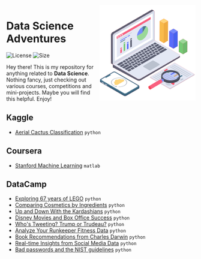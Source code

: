 <img src="header_icon.png" align="right" width="256" alt="header pic"/>

# Data Science Adventures

![License](https://img.shields.io/github/license/lukzmu/data-science)
![Size](https://img.shields.io/github/languages/code-size/lukzmu/data-science)

Hey there! This is my repository for anything related to **Data Science**. Nothing fancy, just checking out various courses, competitions and mini-projects. Maybe you will find this helpful. Enjoy!

## Kaggle

- [Aerial Cactus Classification](https://github.com/lukzmu/data-science/blob/master/Kaggle/Aerial%20Cactus%20Classification/aerial-cactus.ipynb) `python`

## Coursera

- [Stanford Machine Learning](https://github.com/lukzmu/data-science/tree/master/Coursera/Stanford%20Machine%20Learning) `matlab`

## DataCamp

- [Exploring 67 years of LEGO](https://github.com/lukzmu/data-science/blob/master/DataCamp/Exploring%2067%20years%20of%20LEGO/notebook.ipynb) `python`
- [Comparing Cosmetics by Ingredients](https://github.com/lukzmu/data-science/blob/master/DataCamp/Comparing%20Cosmetics%20by%20Ingredients/notebook.ipynb) `python`
- [Up and Down With the Kardashians](https://github.com/lukzmu/data-science/blob/master/DataCamp/Up%20and%20Down%20With%20the%20Kardashians/notebook.ipynb) `python`
- [Disney Movies and Box Office Success](https://github.com/lukzmu/data-science/blob/master/DataCamp/Disney%20Movies%20and%20Box%20Office%20Success/notebook.ipynb) `python`
- [Who's Tweeting? Trump or Trudeau?](https://github.com/lukzmu/data-science/blob/master/DataCamp/Who's%20Tweeting%3F%20Trump%20or%20Trudeau%3F/notebook.ipynb) `python`
- [Analyze Your Runkeeper Fitness Data](https://github.com/lukzmu/data-science/blob/master/DataCamp/Analyze%20Your%20Runkeeper%20Fitness%20Data/notebook.ipynb) `python`
- [Book Recommendations from Charles Darwin](https://github.com/lukzmu/data-science/blob/master/DataCamp/Book%20Recommendations%20from%20Charles%20Darwin/notebook.ipynb) `python`
- [Real-time Insights from Social Media Data](https://github.com/lukzmu/data-science/blob/master/DataCamp/Real-time%20Insights%20from%20Social%20Media%20Data/notebook.ipynb) `python`
- [Bad passwords and the NIST guidelines](https://github.com/lukzmu/data-science/blob/master/DataCamp/Bad%20passwords%20and%20the%20NIST%20guidelines/notebook.ipynb) `python`